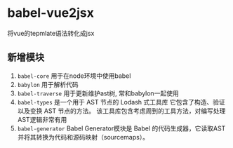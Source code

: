 # babel-vue2jsx
将vue的tepmlate语法转化成jsx

## 新增模块
  1. ``` babel-core ``` 用于在node环境中使用babel
  2. ``` babylon ``` 用于解析代码
  3. ``` babel-traverse ``` 用于更新维护ast树, 常和babylon一起使用
  4. ``` babel-types ``` 是一个用于 AST 节点的 Lodash 式工具库 它包含了构造、验证以及变换 AST 节点的方法。 该工具库包含考虑周到的工具方法，对编写处理AST逻辑非常有用
  5. ``` babel-generator ``` Babel Generator模块是 Babel 的代码生成器，它读取AST并将其转换为代码和源码映射（sourcemaps）。
  

